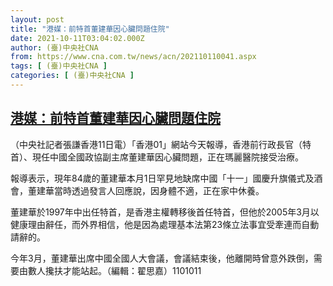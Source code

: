 ```yaml
---
layout: post
title: "港媒：前特首董建華因心臟問題住院"
date: 2021-10-11T03:04:02.000Z
author: (臺)中央社CNA
from: https://www.cna.com.tw/news/acn/202110110041.aspx
tags: [ (臺)中央社CNA ]
categories: [ (臺)中央社CNA ]
---
```

<!--1633921442000-->
[港媒：前特首董建華因心臟問題住院](https://www.cna.com.tw/news/acn/202110110041.aspx)
------

<div>
<div></div><div><p>（中央社記者張謙香港11日電）「香港01」網站今天報導，香港前行政長官（特首）、現任中國全國政協副主席董建華因心臟問題，正在瑪麗醫院接受治療。</p><p>報導表示，現年84歲的董建華本月1日罕見地缺席中國「十一」國慶升旗儀式及酒會，董建華當時透過發言人回應說，因身體不適，正在家中休養。</p><p>董建華於1997年中出任特首，是香港主權轉移後首任特首，但他於2005年3月以健康理由辭任，而外界相信，他是因為處理基本法第23條立法事宜受牽連而自動請辭的。</p><p>今年3月，董建華出席中國全國人大會議，會議結束後，他離開時曾意外跌倒，需要由數人攙扶才能站起。（編輯：翟思嘉）1101011</p></div>
</div>
